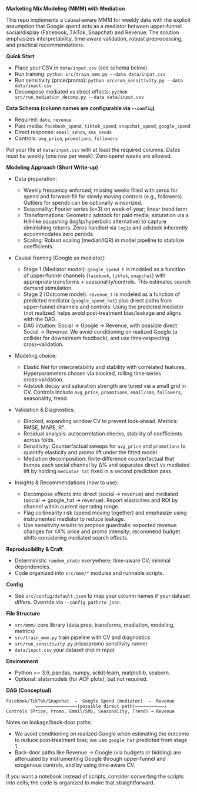 **Marketing Mix Modeling (MMM) with Mediation**

This repo implements a causal‑aware MMM for weekly data with the explicit assumption that Google spend acts as a mediator between upper‑funnel social/display (Facebook, TikTok, Snapchat) and Revenue. The solution emphasizes interpretability, time‑aware validation, robust preprocessing, and practical recommendations.

**Quick Start**
- Place your CSV in `data/input.csv` (see schema below).
- Run training: `python src/train_mmm.py --data data/input.csv`
- Run sensitivity (price/promo): `python src/run_sensitivity.py --data data/input.csv`
 - Decompose mediated vs direct effects: `python src/run_mediation_decomp.py --data data/input.csv`

**Data Schema (column names are configurable via `--config`)**
- Required: `date`, `revenue`
- Paid media: `facebook_spend`, `tiktok_spend`, `snapchat_spend`, `google_spend`
- Direct response: `email_sends`, `sms_sends`
- Controls: `avg_price`, `promotions`, `followers`

Put your file at `data/input.csv` with at least the required columns. Dates must be weekly (one row per week). Zero‑spend weeks are allowed.

**Modeling Approach (Short Write‑up)**

- Data preparation:
  - Weekly frequency enforced; missing weeks filled with zeros for spend and forward‑fill for slowly moving controls (e.g., followers). Outliers for spends can be optionally winsorized.
  - Seasonality: Fourier series (k=3) on week‑of‑year; linear trend term.
  - Transformations: Geometric adstock for paid media; saturation via a Hill‑like squashing (log1p/hyperbolic alternative) to capture diminishing returns. Zeros handled via `log1p` and adstock inherently accommodates zero periods.
  - Scaling: Robust scaling (median/IQR) in model pipeline to stabilize coefficients.

- Causal framing (Google as mediator):
  - Stage 1 (Mediator model): `google_spend_t` is modeled as a function of upper‑funnel channels (`facebook`, `tiktok`, `snapchat`) with appropriate transforms + seasonality/controls. This estimates search demand stimulation.
  - Stage 2 (Outcome model): `revenue_t` is modeled as a function of predicted mediator (`google_spend_hat`) plus direct paths from upper‑funnel channels and controls. Using the predicted mediator (not realized) helps avoid post‑treatment bias/leakage and aligns with the DAG.
  - DAG intuition: Social → Google → Revenue, with possible direct Social → Revenue. We avoid conditioning on realized Google (a collider for downstream feedback), and use time‑respecting cross‑validation.

- Modeling choice:
  - Elastic Net for interpretability and stability with correlated features. Hyperparameters chosen via blocked, rolling time‑series cross‑validation.
  - Adstock decay and saturation strength are tuned via a small grid in CV. Controls include `avg_price`, `promotions`, `email/sms`, `followers`, seasonality, trend.

- Validation & Diagnostics:
  - Blocked, expanding window CV to prevent look‑ahead. Metrics: RMSE, MAPE, R².
  - Residual analysis: autocorrelation checks, stability of coefficients across folds.
  - Sensitivity: Counterfactual sweeps for `avg_price` and `promotions` to quantify elasticity and promo lift under the fitted model.
  - Mediation decomposition: finite‑difference counterfactual that bumps each social channel by Δ% and separates direct vs mediated lift by holding `mediator_hat` fixed in a second prediction pass.

- Insights & Recommendations (how to use):
  - Decompose effects into direct (social → revenue) and mediated (social → google_hat → revenue). Report elasticities and ROI by channel within current operating range.
  - Flag collinearity risk (spend moving together) and emphasize using instrumented mediator to reduce leakage.
  - Use sensitivity results to propose guardrails: expected revenue changes for ±X% price and promo intensity; recommend budget shifts considering mediated search effects.

**Reproducibility & Craft**
- Deterministic `random_state` everywhere; time‑aware CV; minimal dependencies.
- Code organized into `src/mmm/*` modules and runnable scripts.

**Config**
- See `src/config/default.json` to map your column names if your dataset differs. Override via `--config path/to.json`.

**File Structure**
- `src/mmm/` core library (data prep, transforms, mediation, modeling, metrics)
- `src/train_mmm.py` train pipeline with CV and diagnostics
- `src/run_sensitivity.py` price/promo sensitivity runner
- `data/input.csv` your dataset (not in repo)

**Environment**
- Python >= 3.9, pandas, numpy, scikit‑learn, matplotlib, seaborn.
- Optional: statsmodels (for ACF plots), but not required.

**DAG (Conceptual)**

```
Facebook/TikTok/Snapchat  →  Google Spend (mediator)  →  Revenue
           ↘———————————————(possible direct path)———————————↗
Controls (Price, Promo, Email/SMS, Seasonality, Trend) → Revenue
```

Notes on leakage/back‑door paths:
- We avoid conditioning on realized Google when estimating the outcome to reduce post‑treatment bias; we use `google_hat` predicted from stage 1.
- Back‑door paths like Revenue → Google (via budgets or bidding) are attenuated by instrumenting Google through upper‑funnel and exogenous controls, and by using time‑aware CV.


If you want a notebook instead of scripts, consider converting the scripts into cells; the code is organized to make that straightforward.
